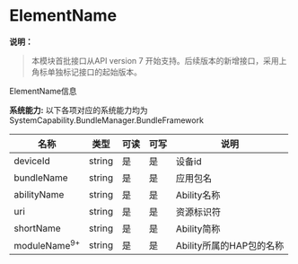 # ElementName



**说明：**
> 本模块首批接口从API version 7 开始支持。后续版本的新增接口，采用上角标单独标记接口的起始版本。



ElementName信息



 **系统能力:** 以下各项对应的系统能力均为SystemCapability.BundleManager.BundleFramework

| 名称                     | 类型     | 可读 | 可写 | 说明                       |
| ----------------------- | ---------| ---- | ---- | ------------------------- |
| deviceId                | string   | 是   | 是   | 设备id                     |
| bundleName              | string   | 是   | 是   | 应用包名                   |
| abilityName             | string   | 是   | 是   | Ability名称                |
| uri                     | string   | 是   | 是   | 资源标识符                  |
| shortName               | string   | 是   | 是   | Ability简称                |
| moduleName<sup>9+</sup> | string   | 是   | 是   | Ability所属的HAP包的名称    |